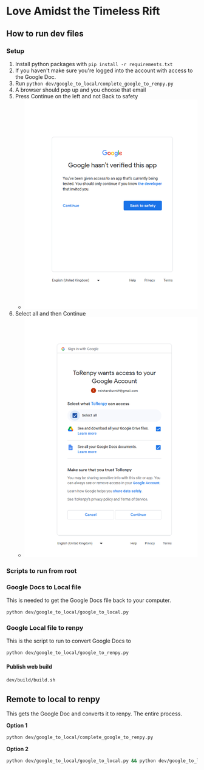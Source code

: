 # Love Amidst the Timeless Rift

## How to run dev files

### Setup

1. Install python packages with `pip install -r requirements.txt`
2. If you haven't make sure you're logged into the account with access to the Google Doc.
3. Run `python dev/google_to_local/complete_google_to_renpy.py`
4. A browser should pop up and you choose that email
5. Press Continue on the left and not Back to safety
   - ![perm1.png](docs%2Fperm1.png)
6. Select all and then Continue
    - ![perm2.png](docs%2Fperm2.png)

### Scripts to run from root

### Google Docs to Local file

This is needed to get the Google Docs file back to your computer.

```bash
python dev/google_to_local/google_to_local.py
```

### Google Local file to renpy

This is the script to run to convert Google Docs to

```bash
python dev/google_to_local/google_to_renpy.py
```

#### Publish web build

```bash
dev/build/build.sh 
```

## Remote to local to renpy

This gets the Google Doc and converts it to renpy. The entire process.

**Option 1**
```bash
python dev/google_to_local/complete_google_to_renpy.py
```

**Option 2**
```bash
python dev/google_to_local/google_to_local.py && python dev/google_to_local/google_to_renpy.py
```
